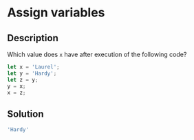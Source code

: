 # Assign variables

## Description

Which value does ```x``` have after execution of the following code?

```javascript
let x = 'Laurel';
let y = 'Hardy';
let z = y;
y = x;
x = z;
```

## Solution

```javascript
'Hardy'
```
